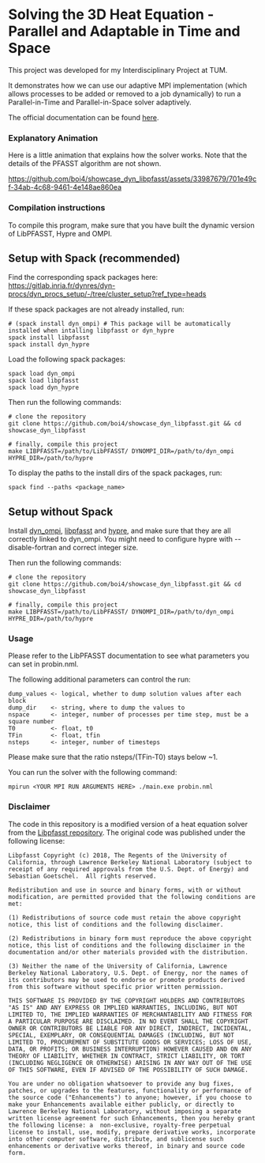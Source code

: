 # Solving the 3D Heat Equation - Parallel and Adaptable in Time and Space

This project was developed for my Interdisciplinary Project at TUM.

It demonstrates how we can use our adaptive MPI implementation (which allows processes to be added or removed to a job dynamically) to run a Parallel-in-Time and Parallel-in-Space solver adaptively.

The official documentation can be found [here](https://fecht.cc/libpfasst-doc/showcase/).


### Explanatory Animation

Here is a little animation that explains how the solver works.
Note that the details of the PFASST algorithm are not shown.



https://github.com/boi4/showcase_dyn_libpfasst/assets/33987679/701e49cf-34ab-4c68-9461-4e148ae860ea




### Compilation instructions

To compile this program, make sure that you have built the dynamic version of LibPFASST, Hypre and OMPI.

## Setup with Spack (recommended)

Find the corresponding spack packages here:
https://gitlab.inria.fr/dynres/dyn-procs/dyn_procs_setup/-/tree/cluster_setup?ref_type=heads


If these spack packages are not already installed, run:
```
# (spack install dyn_ompi) # This package will be automatically installed when intalling libpfasst or dyn_hypre
spack install libpfasst
spack install dyn_hypre
```

Load the following spack packages:
```
spack load dyn_ompi
spack load libpfasst
spack load dyn_hypre
```

Then run the following commands:

```
# clone the repository
git clone https://github.com/boi4/showcase_dyn_libpfasst.git && cd showcase_dyn_libpfasst

# finally, compile this project
make LIBPFASST=/path/to/LibPFASST/ DYNOMPI_DIR=/path/to/dyn_ompi HYPRE_DIR=/path/to/hypre
```

To display the paths to the install dirs of the spack packages, run:
```
spack find --paths <package_name>
```

## Setup without Spack
Install [dyn_ompi](https://gitlab.inria.fr/dynres/dyn-procs/ompi.git), [libpfasst](https://gitlab.inria.fr/dynres/applications/libpfasst) and [hypre](https://github.com/hypre-space/hypre.git), and make sure that they are all correctly linked to dyn_ompi.
You might need to configure hypre with --disable-fortran and correct integer size.

Then run the following commands:

```
# clone the repository
git clone https://github.com/boi4/showcase_dyn_libpfasst.git && cd showcase_dyn_libpfasst

# finally, compile this project
make LIBPFASST=/path/to/LibPFASST/ DYNOMPI_DIR=/path/to/dyn_ompi HYPRE_DIR=/path/to/hypre
```

### Usage

Please refer to the LibPFASST documentation to see what parameters you can set in probin.nml.

The following additional parameters can control the run:
```
dump_values <- logical, whether to dump solution values after each block
dump_dir    <- string, where to dump the values to
nspace      <- integer, number of processes per time step, must be a square number
T0          <- float, t0
TFin        <- float, tfin
nsteps      <- integer, number of timesteps
```

Please make sure that the ratio nsteps/(TFin-T0) stays below ~1.

You can run the solver with the following command:

```
mpirun <YOUR MPI RUN ARGUMENTS HERE> ./main.exe probin.nml
```


### Disclaimer

The code in this repository is a modified version of a heat equation solver from the [Libpfasst repository](https://github.com/libpfasst/LibPFASST/tree/master/Examples/Hypre). The original code was published under the following license:

```
Libpfasst Copyright (c) 2018, The Regents of the University of California, through Lawrence Berkeley National Laboratory (subject to receipt of any required approvals from the U.S. Dept. of Energy) and Sebastian Goetschel.  All rights reserved.

Redistribution and use in source and binary forms, with or without modification, are permitted provided that the following conditions are met:

(1) Redistributions of source code must retain the above copyright notice, this list of conditions and the following disclaimer.

(2) Redistributions in binary form must reproduce the above copyright notice, this list of conditions and the following disclaimer in the documentation and/or other materials provided with the distribution.

(3) Neither the name of the University of California, Lawrence Berkeley National Laboratory, U.S. Dept. of Energy, nor the names of its contributors may be used to endorse or promote products derived from this software without specific prior written permission.

THIS SOFTWARE IS PROVIDED BY THE COPYRIGHT HOLDERS AND CONTRIBUTORS "AS IS" AND ANY EXPRESS OR IMPLIED WARRANTIES, INCLUDING, BUT NOT LIMITED TO, THE IMPLIED WARRANTIES OF MERCHANTABILITY AND FITNESS FOR A PARTICULAR PURPOSE ARE DISCLAIMED. IN NO EVENT SHALL THE COPYRIGHT OWNER OR CONTRIBUTORS BE LIABLE FOR ANY DIRECT, INDIRECT, INCIDENTAL, SPECIAL, EXEMPLARY, OR CONSEQUENTIAL DAMAGES (INCLUDING, BUT NOT LIMITED TO, PROCUREMENT OF SUBSTITUTE GOODS OR SERVICES; LOSS OF USE, DATA, OR PROFITS; OR BUSINESS INTERRUPTION) HOWEVER CAUSED AND ON ANY THEORY OF LIABILITY, WHETHER IN CONTRACT, STRICT LIABILITY, OR TORT (INCLUDING NEGLIGENCE OR OTHERWISE) ARISING IN ANY WAY OUT OF THE USE OF THIS SOFTWARE, EVEN IF ADVISED OF THE POSSIBILITY OF SUCH DAMAGE.

You are under no obligation whatsoever to provide any bug fixes, patches, or upgrades to the features, functionality or performance of the source code ("Enhancements") to anyone; however, if you choose to make your Enhancements available either publicly, or directly to Lawrence Berkeley National Laboratory, without imposing a separate written license agreement for such Enhancements, then you hereby grant the following license: a  non-exclusive, royalty-free perpetual license to install, use, modify, prepare derivative works, incorporate into other computer software, distribute, and sublicense such enhancements or derivative works thereof, in binary and source code form.
```
